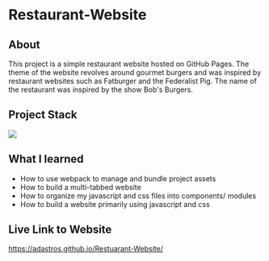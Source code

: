 # Restaurant-Website

## About
This project is a simple restaurant website hosted on GitHub Pages. The theme of the website revolves around gourmet burgers and was inspired by restaurant websites such as Fatburger and the Federalist Pig. The name of the restaurant was inspired by the show Bob's Burgers.

## Project Stack
<img src="https://skillicons.dev/icons?i=js,html,css,webpack">

## What I learned
- How to use webpack to manage and bundle project assets
- How to build a multi-tabbed website
- How to organize my javascript and css files into components/ modules
- How to build a website primarily using javascript and css

## Live Link to Website
https://adastros.github.io/Restuarant-Website/
